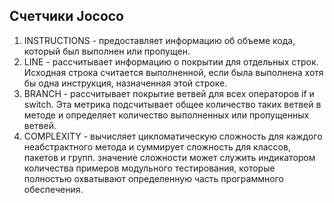 ## Cчетчики Jococo
1. INSTRUCTIONS - предоставляет информацию об объеме кода, который был выполнен или пропущен. 
2. LINE - рассчитывает информацию о покрытии для отдельных строк. Исходная строка считается выполненной, если была выполнена хотя бы одна инструкция, назначенная этой строке.
3. BRANCH  - рассчитывает покрытие ветвей для всех операторов if и switch. Эта метрика подсчитывает общее количество таких ветвей в методе и определяет количество выполненных или пропущенных ветвей.
4. COMPLEXITY - вычисляет цикломатическую сложность для каждого неабстрактного метода и суммирует сложность для классов, пакетов и групп. значение сложности может служить индикатором количества примеров модульного тестирования, которые полностью охватывают определенную часть программного обеспечения.
